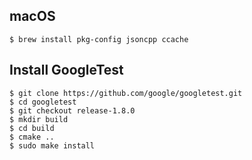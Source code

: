 ## macOS ##
```
$ brew install pkg-config jsoncpp ccache
```

## Install GoogleTest ##
```
$ git clone https://github.com/google/googletest.git
$ cd googletest
$ git checkout release-1.8.0
$ mkdir build
$ cd build
$ cmake ..
$ sudo make install
```
